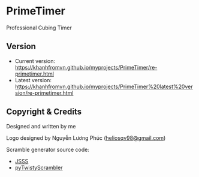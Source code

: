 # PrimeTimer
Professional Cubing Timer

## Version

* Current version: https://khanhfromvn.github.io/myprojects/PrimeTimer/re-primetimer.html
* Latest version: https://khanhfromvn.github.io/myprojects/PrimeTimer%20latest%20version/re-primetimer.html
	
## Copyright & Credits

Designed and written by me

Logo designed by Nguyễn Lương Phúc (heliosqv98@gmail.com)

Scramble generator source code:
* [JSSS](https://github.com/cubing/jsss)
* [pyTwistyScrambler](https://github.com/euphwes/pyTwistyScrambler)
